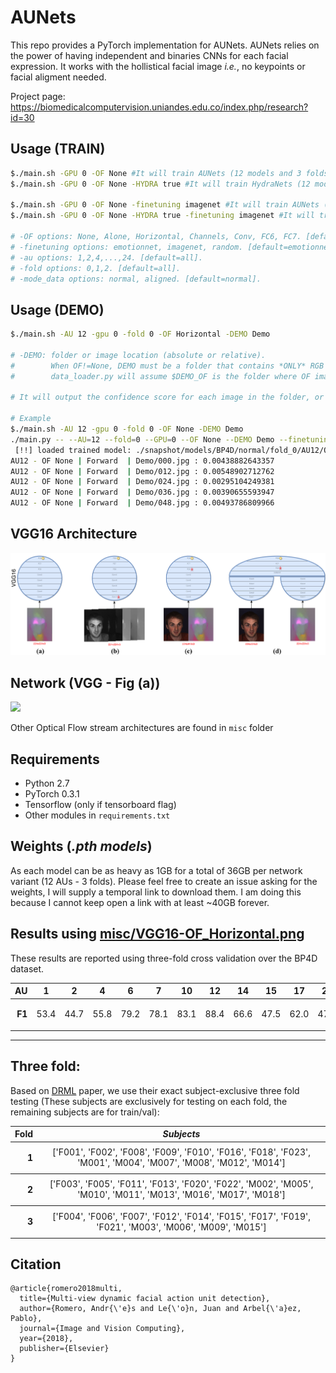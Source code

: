 # AUNets
This repo provides a PyTorch implementation for AUNets. AUNets relies on the power of having independent and binaries CNNs for each facial expression. It works with the hollistical facial image *i.e.*, no keypoints or facial aligment needed. 

Project page: https://biomedicalcomputervision.uniandes.edu.co/index.php/research?id=30

## Usage (TRAIN)
```bash
$./main.sh -GPU 0 -OF None #It will train AUNets (12 models and 3 folds) from emotionnet weights.
$./main.sh -GPU 0 -OF None -HYDRA true #It will train HydraNets (12 models and 3 folds) from emotionnet weights. 

$./main.sh -GPU 0 -OF None -finetuning imagenet #It will train AUNets (12 models and 3 folds) from imagenet weights. 
$./main.sh -GPU 0 -OF None -HYDRA true -finetuning imagenet #It will train HydraNets (12 models and 3 folds) from imagenet weights. 

# -OF options: None, Alone, Horizontal, Channels, Conv, FC6, FC7. [default=None].
# -finetuning options: emotionnet, imagenet, random. [default=emotionnet].
# -au options: 1,2,4,...,24. [default=all].
# -fold options: 0,1,2. [default=all].
# -mode_data options: normal, aligned. [default=normal].
```

## Usage (DEMO)
```bash
$./main.sh -AU 12 -gpu 0 -fold 0 -OF Horizontal -DEMO Demo

# -DEMO: folder or image location (absolute or relative). 
#        When OF!=None, DEMO must be a folder that contains *ONLY* RGB images. 
#        data_loader.py will assume $DEMO_OF is the folder where OF images are stored. 

# It will output the confidence score for each image in the folder, or for one single image if DEMO is a file.

# Example
$./main.sh -AU 12 -gpu 0 -fold 0 -OF None -DEMO Demo
./main.py -- --AU=12 --fold=0 --GPU=0 --OF None --DEMO Demo --finetuning=emotionnet --mode_data=normal
 [!!] loaded trained model: ./snapshot/models/BP4D/normal/fold_0/AU12/OF_None/emotionnet/02_1800.pth!
AU12 - OF None | Forward  | Demo/000.jpg : 0.00438882643357
AU12 - OF None | Forward  | Demo/012.jpg : 0.00548902712762
AU12 - OF None | Forward  | Demo/024.jpg : 0.00295104249381
AU12 - OF None | Forward  | Demo/036.jpg : 0.00390655593947
AU12 - OF None | Forward  | Demo/048.jpg : 0.00493786809966
```

## VGG16 Architecture
![](misc/arqs.png)

## Network (VGG - Fig (a))
![](misc/VGG16-OF_None.png)

Other Optical Flow stream architectures are found in `misc` folder

## Requirements

- Python 2.7 
- PyTorch 0.3.1
- Tensorflow (only if tensorboard flag)
- Other modules in `requirements.txt`

## Weights (*.pth models*)

As each model can be as heavy as 1GB for a total of 36GB per network variant (12 AUs - 3 folds). Please feel free to create an issue asking for the weights, I will supply a temporal link to download them. I am doing this because I cannot keep open a link with at least ~40GB forever.  

## Results using [misc/VGG16-OF_Horizontal.png](misc/VGG16-OF_Horizontal.png)
These results are reported using three-fold cross validation over the BP4D dataset. 

<table>
<thead>
<tr class="header">
<th style="text-align: right;"><strong>AU</strong></th>
<th style="text-align: center;">1</th>
<th style="text-align: center;">2</th>
<th style="text-align: center;">4</th>
<th style="text-align: center;">6</th>
<th style="text-align: center;">7</th>
<th style="text-align: center;">10</th>
<th style="text-align: center;">12</th>
<th style="text-align: center;">14</th>
<th style="text-align: center;">15</th>
<th style="text-align: center;">17</th>
<th style="text-align: center;">23</th>
<th style="text-align: center;">24</th>
<th style="text-align: center;"><strong><em>Av.</em></strong></th>
</tr>
</thead>
<tbody>
<tr class="odd">
<td style="text-align: right;"><p><strong>F1</strong></p></td>
<td style="text-align: center;">53.4</td>
<td style="text-align: center;">44.7</td>
<td style="text-align: center;">55.8</td>
<td style="text-align: center;">79.2</td>
<td style="text-align: center;">78.1</td>
<td style="text-align: center;">83.1</td>
<td style="text-align: center;">88.4</td>
<td style="text-align: center;">66.6</td>
<td style="text-align: center;">47.5</td>
<td style="text-align: center;">62.0</td>
<td style="text-align: center;">47.3</td>
<td style="text-align: center;">49.7</td>
<td style="text-align: center;"><strong>63.0</strong></td>
</tr>
</tbody>
</table>

____
## Three fold:
Based on [DRML](http://openaccess.thecvf.com/content_cvpr_2016/papers/Zhao_Deep_Region_and_CVPR_2016_paper.pdf) paper, we use their exact subject-exclusive three fold testing (These subjects are exclusively for testing on each fold, the remaining subjects are for train/val):
<table>
<thead>
<tr class="header">
<th style="text-align: right;"><strong>Fold</strong></th>
<th style="text-align: center;"><strong><em>Subjects</em></strong></th>
</tr>
</thead>
<tbody>
<tr class="odd">
<td style="text-align: right;"><p><strong>1</strong></p></td>
<td style="text-align: center;">['F001', 'F002', 'F008', 'F009', 'F010', 'F016', 'F018', 'F023', 'M001', 'M004', 'M007', 'M008', 'M012', 'M014']</td>
</tr>
</tbody>
<tr class="odd">
<td style="text-align: right;"><p><strong>2</strong></p></td>
<td style="text-align: center;">['F003', 'F005', 'F011', 'F013', 'F020', 'F022', 'M002', 'M005', 'M010', 'M011', 'M013', 'M016', 'M017', 'M018']</td>
</tr>
</tbody>
<tr class="odd">
<td style="text-align: right;"><p><strong>3</strong></p></td>
<td style="text-align: center;">['F004', 'F006', 'F007', 'F012', 'F014', 'F015', 'F017', 'F019', 'F021', 'M003', 'M006', 'M009', 'M015']</td>
</tr>
</tbody>
</table>

## Citation
```
@article{romero2018multi,
  title={Multi-view dynamic facial action unit detection},
  author={Romero, Andr{\'e}s and Le{\'o}n, Juan and Arbel{\'a}ez, Pablo},
  journal={Image and Vision Computing},
  year={2018},
  publisher={Elsevier}
}
```
